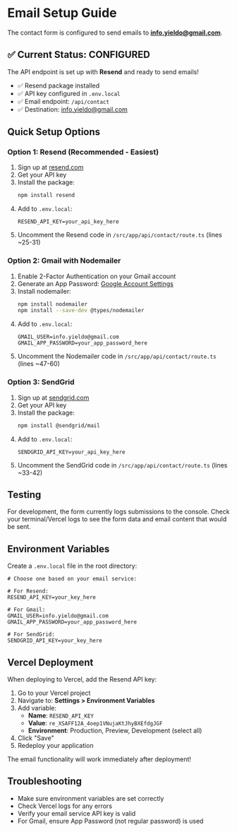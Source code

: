 # Email Setup Guide

The contact form is configured to send emails to **info.yieldo@gmail.com**.

## ✅ Current Status: CONFIGURED

The API endpoint is set up with **Resend** and ready to send emails!

- ✅ Resend package installed
- ✅ API key configured in `.env.local`
- ✅ Email endpoint: `/api/contact`
- ✅ Destination: info.yieldo@gmail.com

## Quick Setup Options

### Option 1: Resend (Recommended - Easiest)

1. Sign up at [resend.com](https://resend.com)
2. Get your API key
3. Install the package:
   ```bash
   npm install resend
   ```
4. Add to `.env.local`:
   ```
   RESEND_API_KEY=your_api_key_here
   ```
5. Uncomment the Resend code in `/src/app/api/contact/route.ts` (lines ~25-31)

### Option 2: Gmail with Nodemailer

1. Enable 2-Factor Authentication on your Gmail account
2. Generate an App Password: [Google Account Settings](https://myaccount.google.com/apppasswords)
3. Install nodemailer:
   ```bash
   npm install nodemailer
   npm install --save-dev @types/nodemailer
   ```
4. Add to `.env.local`:
   ```
   GMAIL_USER=info.yieldo@gmail.com
   GMAIL_APP_PASSWORD=your_app_password_here
   ```
5. Uncomment the Nodemailer code in `/src/app/api/contact/route.ts` (lines ~47-60)

### Option 3: SendGrid

1. Sign up at [sendgrid.com](https://sendgrid.com)
2. Get your API key
3. Install the package:
   ```bash
   npm install @sendgrid/mail
   ```
4. Add to `.env.local`:
   ```
   SENDGRID_API_KEY=your_api_key_here
   ```
5. Uncomment the SendGrid code in `/src/app/api/contact/route.ts` (lines ~33-42)

## Testing

For development, the form currently logs submissions to the console. Check your terminal/Vercel logs to see the form data and email content that would be sent.

## Environment Variables

Create a `.env.local` file in the root directory:

```env
# Choose one based on your email service:

# For Resend:
RESEND_API_KEY=your_key_here

# For Gmail:
GMAIL_USER=info.yieldo@gmail.com
GMAIL_APP_PASSWORD=your_app_password_here

# For SendGrid:
SENDGRID_API_KEY=your_key_here
```

## Vercel Deployment

When deploying to Vercel, add the Resend API key:

1. Go to your Vercel project
2. Navigate to: **Settings > Environment Variables**
3. Add variable:
   - **Name**: `RESEND_API_KEY`
   - **Value**: `re_XSAFF12A_4oep1VNujaKtJhyBXEfdgJGF`
   - **Environment**: Production, Preview, Development (select all)
4. Click "Save"
5. Redeploy your application

The email functionality will work immediately after deployment!

## Troubleshooting

- Make sure environment variables are set correctly
- Check Vercel logs for any errors
- Verify your email service API key is valid
- For Gmail, ensure App Password (not regular password) is used
